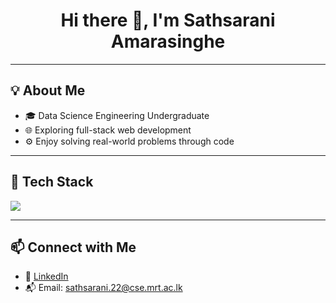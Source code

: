 <h1 align="center">Hi there 👋, I'm Sathsarani Amarasinghe</h1>

---

## 💡 About Me

- 🎓 Data Science Engineering Undergraduate
- 🌐 Exploring full-stack web development 
- ⚙️ Enjoy solving real-world problems through code

---

## 🧰 Tech Stack

<img src="https://skillicons.dev/icons?i=python,c++,java,js,html,css,react,nodejs,express,mongodb,git,vscode" />

---



## 📫 Connect with Me

- 💼 [LinkedIn](https://www.linkedin.com/in/sathsaraniamarasinghe)
- 📬 Email: sathsarani.22@cse.mrt.ac.lk
